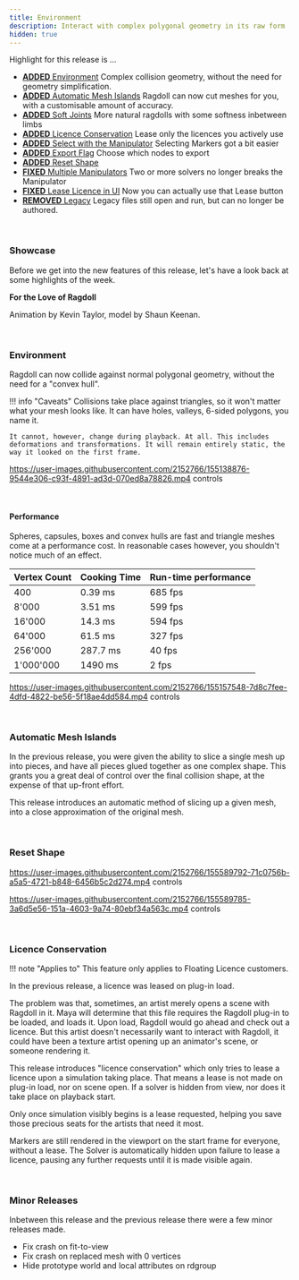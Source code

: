 ```yaml
---
title: Environment
description: Interact with complex polygonal geometry in its raw form
hidden: true
---
```


Highlight for this release is ...

- [**ADDED** Environment](#environment) Complex collision geometry, without the need for geometry simplification.
- [**ADDED** Automatic Mesh Islands](#automatic-mesh-islands) Ragdoll can now cut meshes for you, with a customisable amount of accuracy.
- [**ADDED** Soft Joints](#soft-joints) More natural ragdolls with some softness inbetween limbs
- [**ADDED** Licence Conservation](#licence-conservation) Lease only the licences you actively use
- [**ADDED** Select with the Manipulator](#select-with-the-manipulator) Selecting Markers got a bit easier
- [**ADDED** Export Flag](#export-flag) Choose which nodes to export
- [**ADDED** Reset Shape](#reset-shape)
- [**FIXED** Multiple Manipulators](#multiple-manipulators) Two or more solvers no longer breaks the Manipulator
- [**FIXED** Lease Licence in UI](#lease-licence-in-ui) Now you can actually use that Lease button
- [**REMOVED** Legacy](#legacy-removed) Legacy files still open and run, but can no longer be authored.

<br>

### Showcase

Before we get into the new features of this release, let's have a look back at some highlights of the week.

**For the Love of Ragdoll**

Animation by Kevin Taylor, model by Shaun Keenan.



<br>

### Environment

Ragdoll can now collide against normal polygonal geometry, without the need for a "convex hull".

!!! info "Caveats"
    Collisions take place against triangles, so it won't matter what your mesh looks like. It can have holes, valleys, 6-sided polygons, you name it.

    It cannot, however, change during playback. At all. This includes deformations and transformations. It will remain entirely static, the way it looked on the first frame.

https://user-images.githubusercontent.com/2152766/155138876-9544e306-c93f-4891-ad3d-070ed8a78826.mp4 controls

<br>

#### Performance

Spheres, capsules, boxes and convex hulls are fast and triangle meshes come at a performance cost. In reasonable cases however, you shouldn't notice much of an effect.

| Vertex Count | Cooking Time | Run-time performance
|:-------------|:-------------|:---------------------
| 400          | 0.39 ms      | 685 fps
| 8'000        | 3.51 ms      | 599 fps
| 16'000       | 14.3 ms      | 594 fps
| 64'000       | 61.5 ms      | 327 fps
| 256'000      | 287.7 ms     | 40 fps
| 1'000'000    | 1490 ms      | 2 fps

https://user-images.githubusercontent.com/2152766/155157548-7d8c7fee-4dfd-4822-be56-5f18ae4dd584.mp4 controls

<br>

### Automatic Mesh Islands

In the previous release, you were given the ability to slice a single mesh up into pieces, and have all pieces glued together as one complex shape. This grants you a great deal of control over the final collision shape, at the expense of that up-front effort.

This release introduces an automatic method of slicing up a given mesh, into a close approximation of the original mesh.

<br>

### Reset Shape

https://user-images.githubusercontent.com/2152766/155589792-71c0756b-a5a5-4721-b848-6456b5c2d274.mp4 controls


https://user-images.githubusercontent.com/2152766/155589785-3a6d5e56-151a-4603-9a74-80ebf34a563c.mp4 controls


<br>

### Licence Conservation

!!! note "Applies to"
    This feature only applies to Floating Licence customers.

In the previous release, a licence was leased on plug-in load.

The problem was that, sometimes, an artist merely opens a scene with Ragdoll in it. Maya will determine that this file requires the Ragdoll plug-in to be loaded, and loads it. Upon load, Ragdoll would go ahead and check out a licence. But this artist doesn't necessarily want to interact with Ragdoll, it could have been a texture artist opening up an animator's scene, or someone rendering it.

This release introduces "licence conservation" which only tries to lease a licence upon a simulation taking place. That means a lease is not made on plug-in load, nor on scene open. If a solver is hidden from view, nor does it take place on playback start.

Only once simulation visibly begins is a lease requested, helping you save those precious seats for the artists that need it most.

Markers are still rendered in the viewport on the start frame for everyone, without a lease. The Solver is automatically hidden upon failure to lease a licence, pausing any further requests until it is made visible again.

<br>

### Minor Releases

Inbetween this release and the previous release there were a few minor releases made.

- Fix crash on fit-to-view
- Fix crash on replaced mesh with 0 vertices
- Hide prototype world and local attributes on rdgroup
